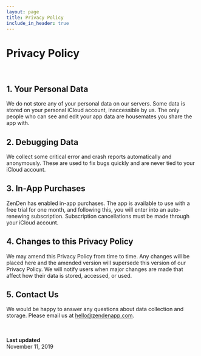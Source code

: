 ```yaml
---
layout: page
title: Privacy Policy
include_in_header: true
---
```


# Privacy Policy

<br>

## 1. Your Personal Data
We do not store any of your personal data on our servers. Some data is stored on your personal iCloud account, inaccessible by us. The only people who can see and edit your app data are housemates you share the app with.

## 2. Debugging Data
We collect some critical error and crash reports automatically and anonymously. These are used to fix bugs quickly and are never tied to your iCloud account.

## 3. In-App Purchases
ZenDen has enabled in-app purchases. The app is available to use with a free trial for one month, and following this, you will enter into an auto-renewing subscription. Subscription cancellations must be made through your iCloud account.

## 4. Changes to this Privacy Policy
We may amend this Privacy Policy from time to time. Any changes will be placed here and the amended version will supersede this version of our Privacy Policy. We will notify users when major changes are made that affect how their data is stored, accessed, or used.

## 5. Contact Us
We would be happy to answer any questions about data collection and storage. Please email us at hello@zendenapp.com.

<br><br>
**Last updated**  
November 11, 2019